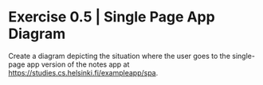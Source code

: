 # Exercise 0.5 | Single Page App Diagram

Create a diagram depicting the situation where the user goes to the single-page app version of the notes app at https://studies.cs.helsinki.fi/exampleapp/spa.

```mermaid

```
